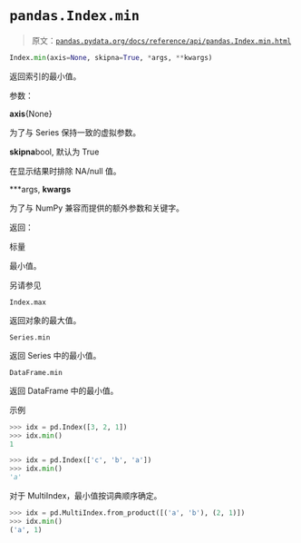 # `pandas.Index.min`

> 原文：[`pandas.pydata.org/docs/reference/api/pandas.Index.min.html`](https://pandas.pydata.org/docs/reference/api/pandas.Index.min.html)

```py
Index.min(axis=None, skipna=True, *args, **kwargs)
```

返回索引的最小值。

参数：

**axis**{None}

为了与 Series 保持一致的虚拟参数。

**skipna**bool, 默认为 True

在显示结果时排除 NA/null 值。

***args, **kwargs**

为了与 NumPy 兼容而提供的额外参数和关键字。

返回：

标量

最小值。

另请参见

`Index.max`

返回对象的最大值。

`Series.min`

返回 Series 中的最小值。

`DataFrame.min`

返回 DataFrame 中的最小值。

示例

```py
>>> idx = pd.Index([3, 2, 1])
>>> idx.min()
1 
```

```py
>>> idx = pd.Index(['c', 'b', 'a'])
>>> idx.min()
'a' 
```

对于 MultiIndex，最小值按词典顺序确定。

```py
>>> idx = pd.MultiIndex.from_product([('a', 'b'), (2, 1)])
>>> idx.min()
('a', 1) 
```
